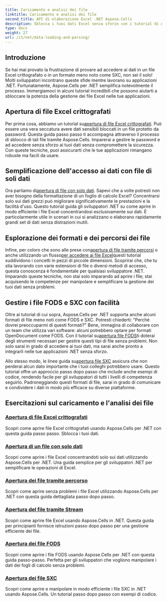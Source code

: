 ```yaml
---
title: Caricamento e analisi dei file
linktitle: Caricamento e analisi dei file
second_title: API di elaborazione Excel .NET Aspose.Cells
description: Sblocca i tuoi dati Excel senza sforzo con i tutorial di Aspose.Cells per .NET. Impara ad aprire file crittografati, solo dati, FODS e SXC.
type: docs
weight: 27
url: /it/net/data-loading-and-parsing/
---
```

## Introduzione

Se hai mai provato la frustrazione di provare ad accedere ai dati in un file Excel crittografato o in un formato meno noto come SXC, non sei il solo! Molti sviluppatori incontrano queste sfide mentre lavorano su applicazioni .NET. Fortunatamente, Aspose.Cells per .NET semplifica notevolmente il processo. Immergiamoci in alcuni tutorial incredibili che possono aiutarti a sbloccare la potenza della gestione dei file Excel nelle tue applicazioni.

## Apertura di file Excel crittografati

 Per prima cosa, abbiamo un tutorial su[apertura di file Excel crittografati](./opening-encrypted-excel-files/). Può essere una vera seccatura avere dati sensibili bloccati in un file protetto da password. Questa guida passo passo ti accompagna attraverso il processo di sblocco di tali file tramite Aspose.Cells. Imparerai a gestire le password e ad accedere senza sforzo ai tuoi dati senza compromettere la sicurezza. Con queste tecniche, puoi assicurarti che le tue applicazioni rimangano robuste ma facili da usare.

## Semplificazione dell'accesso ai dati con file di soli dati

Ora parliamo di[apertura di file con solo dati](./opening-file-with-data-only/). Sapevi che a volte potresti non aver bisogno della formattazione di un foglio di calcolo Excel? Concentrarsi solo sui dati grezzi può migliorare significativamente le prestazioni e la facilità d'uso. Questo tutorial guida gli sviluppatori .NET su come aprire in modo efficiente i file Excel concentrandosi esclusivamente sui dati. È particolarmente utile in scenari in cui si analizzano o elaborano rapidamente grandi set di dati senza distrazioni inutili.

## Esplorazione dei formati e dei percorsi dei file

 Infine, per coloro che sono alle prese con[apertura di file tramite percorsi](./opening-files-through-path/) o anche utilizzando un flusso[per accedere ai file Excel](./opening-file-through-stream/)questi tutorial suddividono i concetti in pezzi di piccole dimensioni. Scoprirai che, che tu stia lavorando con varie estensioni di file o diversi metodi di accesso, questa conoscenza è fondamentale per qualsiasi sviluppatore .NET. Imparando queste tecniche, non stai solo imparando ad aprire i file; stai acquisendo le competenze per manipolare e semplificare la gestione dei tuoi dati senza problemi.

## Gestire i file FODS e SXC con facilità

 Oltre ai tutorial di cui sopra, Aspose.Cells per .NET supporta anche alcuni formati di file meno noti come FODS e SXC. Potresti chiederti: "Perché dovrei preoccuparmi di questi formati?" Bene, immagina di collaborare con un team che utilizza vari software: alcuni potrebbero optare per formati OpenDocument come FODS. Con il tutorial su[apertura file FODS](./opening-fods-files/)ti doterai degli strumenti necessari per gestire questi tipi di file senza problemi. Non solo sarai in grado di accedere ai tuoi dati, ma sarai anche pronto a integrarli nelle tue applicazioni .NET senza sforzo.

 Allo stesso modo, le linee guida su[apertura file SXC](./opening-sxc-files/) assicura che non perderai alcun dato importante che i tuoi colleghi potrebbero usare. Questo tutorial offre un approccio passo dopo passo che include anche esempi di codice, rendendo facile per gli sviluppatori di tutti i livelli di competenza seguirlo. Padroneggiando questi formati di file, sarai in grado di comunicare e condividere i dati in modo più efficace su diverse piattaforme.

## Esercitazioni sul caricamento e l'analisi dei file
### [Apertura di file Excel crittografati](./opening-encrypted-excel-files/)
Scopri come aprire file Excel crittografati usando Aspose.Cells per .NET con questa guida passo passo. Sblocca i tuoi dati.
### [Apertura di un file con solo dati](./opening-file-with-data-only/)
Scopri come aprire i file Excel concentrandoti solo sui dati utilizzando Aspose.Cells per .NET. Una guida semplice per gli sviluppatori .NET per semplificare le operazioni di Excel.
### [Apertura dei file tramite percorso](./opening-files-through-path/)
Scopri come aprire senza problemi i file Excel utilizzando Aspose.Cells per .NET con questa guida dettagliata passo dopo passo.
### [Apertura del file tramite Stream](./opening-file-through-stream/)
Scopri come aprire file Excel usando Aspose.Cells in .NET. Questa guida per principianti fornisce istruzioni passo dopo passo per una gestione efficiente dei file.
### [Apertura dei file FODS](./opening-fods-files/)
Scopri come aprire i file FODS usando Aspose.Cells per .NET con questa guida passo-passo. Perfetta per gli sviluppatori che vogliono manipolare i dati dei fogli di calcolo senza problemi.
### [Apertura dei file SXC](./opening-sxc-files/)
Scopri come aprire e manipolare in modo efficiente i file SXC in .NET usando Aspose.Cells. Un tutorial passo dopo passo con esempi di codice.